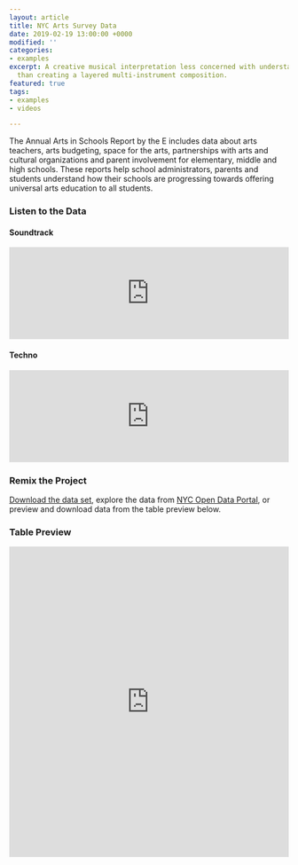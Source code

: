 ```yaml
---
layout: article
title: NYC Arts Survey Data
date: 2019-02-19 13:00:00 +0000
modified: ''
categories:
- examples
excerpt: A creative musical interpretation less concerned with understanding the data
  than creating a layered multi-instrument composition.
featured: true
tags:
- examples
- videos

---
```

The Annual Arts in Schools Report by the E includes data about arts teachers, arts budgeting, space for the arts, partnerships with arts and cultural organizations and parent involvement for elementary, middle and high schools. These reports help school administrators, parents and students understand how their schools are progressing towards offering universal arts education to all students.

### Listen to the Data

#### Soundtrack

<iframe width="100%" height="166" scrolling="no" frameborder="no" allow="autoplay" src="https://w.soundcloud.com/player/?url=https%3A//api.soundcloud.com/tracks/579081780&color=%23f57c00&auto_play=false&hide_related=false&show_comments=true&show_user=true&show_reposts=false&show_teaser=true"></iframe>

#### Techno

<iframe width="100%" height="166" scrolling="no" frameborder="no" allow="autoplay" src="https://w.soundcloud.com/player/?url=https%3A//api.soundcloud.com/tracks/579081762&color=%23f57c00&auto_play=false&hide_related=false&show_comments=true&show_user=true&show_reposts=false&show_teaser=true"></iframe>

### Remix the Project

[Download the data set](https://drive.google.com/open?id=149QhvDnUNS1FnhU7g8Ir8UxFALvV6Z1C "NYC Art Survey Data"), explore the data from [NYC Open Data Portal](https://data.cityofnewyork.us/Education/2017-2018-Arts-Survey-Data/475h-cg5t "NYC Art Survey Data"), or preview and download data from the table preview below.

### Table Preview

<iframe width="100%" height="560" title="2017-2018 Arts Survey Data" src="https://data.cityofnewyork.us/w/475h-cg5t/25te-f2tw?cur=qgqOT-7soOI&from=root" frameborder="0" scrolling="no"><a href="https://data.cityofnewyork.us/Education/2017-2018-Arts-Survey-Data/475h-cg5t" title="2017-2018 Arts Survey Data" target="_blank">2017-2018 Arts Survey Data</a></iframe>